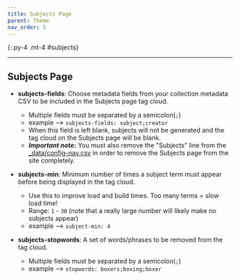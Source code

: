 ```yaml
---
title: Subjects Page
parent: Theme
nav_order: 5
---
```


{:.py-4 .mt-4 #subjects}
***

## Subjects Page

- **subjects-fields**: Choose metadata fields from your collection metadata CSV to be included in the Subjects page tag cloud.
	- Multiple fields must be separated by a semicolon(`;`)
	- example --> `subjects-fields: subject;creator`
	- When this field is left blank, subjects will not be generated and the tag cloud on the Subjects page will be blank. 
	- ***Important note:*** You must also remove the "Subjects" line from the [_data/config-nav.csv](customize#config-nav) in order to remove the Subjects page from the site completely.

- **subjects-min**: Minimum number of times a subject term must appear before being displayed in the tag cloud. 
	- Use this to improve load and build times. Too many terms = slow load time!
	- Range: `1` - `30` (note that a really large number will likely make no subjects appear)
	- example --> `subject-min: 4`

- **subjects-stopwords**: A set of words/phrases to be removed from the tag cloud.
	- Multiple fields must be separated by a semicolon(`;`)
	- example --> `stopwords: boxers;boxing;boxer`